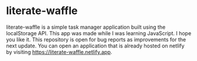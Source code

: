 # literate-waffle
literate-waffle is a simple task manager application built using the localStorage API. This app was made while I was learning JavaScript. I hope you like it. This repository is open for bug reports as improvements for the next update. You can open an application that is already hosted on netlify by visiting https://literate-waffle.netlify.app.
